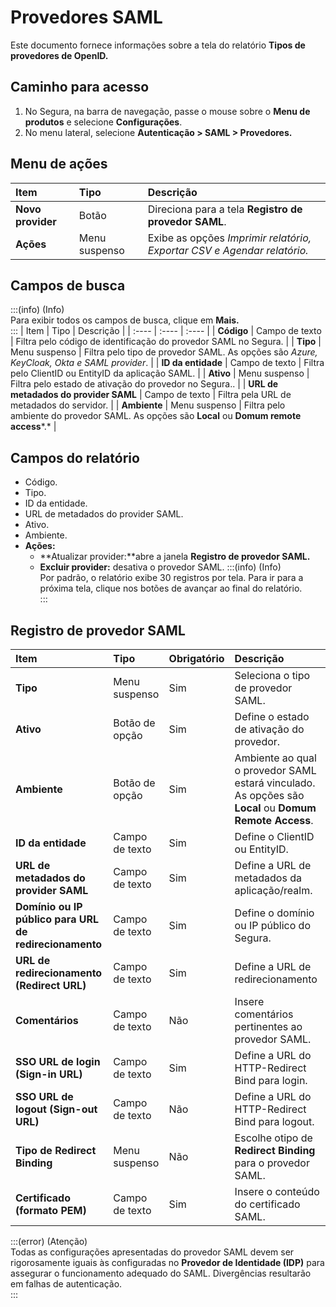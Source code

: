 # Provedores SAML

Este documento fornece informações sobre a tela do relatório **Tipos de provedores de OpenID.**

## Caminho para acesso
1. No Segura, na barra de navegação, passe o mouse sobre o **Menu de produtos** e selecione **Configurações**.  
2. No menu lateral, selecione **Autenticação \> SAML \> Provedores.**

## Menu de ações
| Item | Tipo | Descrição |
| :---- | :---- | :---- |
| **Novo provider** | Botão | Direciona para a tela **Registro de provedor SAML**. |
| **Ações** | Menu suspenso | Exibe as opções *Imprimir relatório, Exportar CSV e Agendar relatório.* |

## Campos de busca
:::(info) (Info)  
Para exibir todos os campos de busca, clique em **Mais.**  
:::
| Item | Tipo | Descrição |
| :---- | :---- | :---- |
| **Código** | Campo de texto | Filtra pelo código de identificação do provedor SAML no Segura. |
| **Tipo** | Menu suspenso | Filtra pelo tipo de provedor SAML. As opções são *Azure, KeyCloak, Okta e SAML provider*. |
| **ID da entidade** | Campo de texto | Filtra pelo ClientID ou EntityID da aplicação SAML. |
| **Ativo** | Menu suspenso | Filtra pelo estado de ativação do provedor no Segura.. |
| **URL de metadados do provider SAML** | Campo de texto | Filtra pela URL de metadados do servidor. |
| **Ambiente** | Menu suspenso | Filtra pelo ambiente do provedor SAML. As opções são **Local** ou **Domum remote access***.* |

## Campos do relatório
* Código.  
* Tipo.  
* ID da entidade.  
* URL de metadados do provider SAML.  
* Ativo.  
* Ambiente.  
* **Ações:**  
  * **Atualizar provider:**abre a janela **Registro de provedor SAML.**  
  * **Excluir provider:** desativa o provedor SAML.
:::(info) (Info)  
Por padrão, o relatório exibe 30 registros por tela. Para ir para a próxima tela, clique nos botões de avançar ao final do relatório.  
:::

## Registro de provedor SAML
| Item | Tipo | Obrigatório | Descrição |
| :---- | :---- | :---- | :---- |
| **Tipo** | Menu suspenso | Sim | Seleciona o tipo de provedor SAML. |
| **Ativo** | Botão de opção  | Sim | Define o estado de ativação do provedor. |
| **Ambiente** | Botão de opção | Sim | Ambiente ao qual o provedor SAML estará vinculado. As opções são **Local** ou **Domum Remote Access**. |
| **ID da entidade** | Campo de texto | Sim | Define o ClientID ou EntityID. |
| **URL de metadados do provider SAML** | Campo de texto | Sim | Define a URL de metadados da aplicação/realm. |
| **Domínio ou IP público para URL de redirecionamento** | Campo de texto | Sim | Define o domínio ou IP público do Segura. |
| **URL de redirecionamento (Redirect URL)** | Campo de texto | Sim | Define a URL de redirecionamento |
| **Comentários** | Campo de texto | Não | Insere comentários pertinentes ao provedor SAML. |
| **SSO URL de login (Sign-in URL)** | Campo de texto | Sim | Define a URL do HTTP-Redirect Bind para login. |
| **SSO URL de logout (Sign-out URL)** | Campo de texto | Não | Define a URL do HTTP-Redirect Bind para logout. |
| **Tipo de Redirect Binding** | Menu suspenso | Não | Escolhe otipo de **Redirect Binding** para o provedor SAML. |
| **Certificado (formato PEM)** | Campo de texto | Sim | Insere o conteúdo do certificado SAML. |
:::(error) (Atenção)  
Todas as configurações apresentadas do provedor SAML devem ser rigorosamente iguais às configuradas no **Provedor de Identidade (IDP)** para assegurar o funcionamento adequado do SAML. Divergências resultarão em falhas de autenticação.  
:::